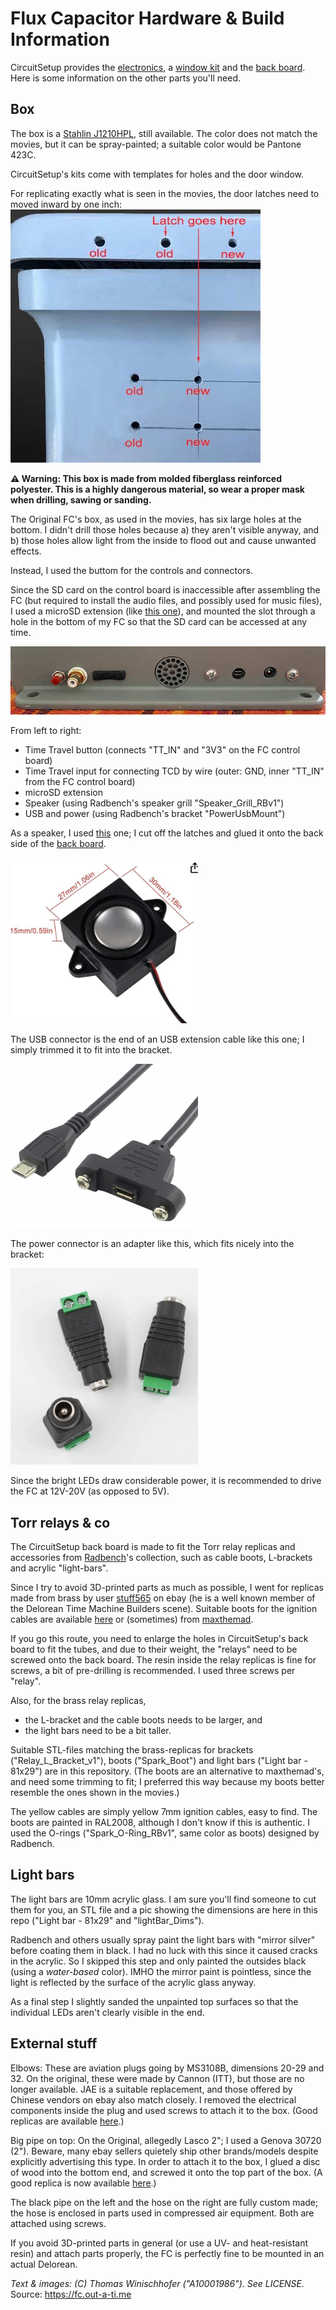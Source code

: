 # Flux Capacitor Hardware & Build Information

CircuitSetup provides the [electronics](https://circuitsetup.us/product/flux-capacitor-light-sound-pcb), a [window kit](https://circuitsetup.us/product/flux-capacitor-window-kit) and the [back board](https://circuitsetup.us/product/flux-capacitor-backing-board). Here is some information on the other parts you'll need.

## Box

The box is a [Stahlin J1210HPL](https://stahlin.com/product/j-series-12-x-10-x-5-inches-j1210hpl-enclosure/), still available. The color does not match the movies, but it can be spray-painted; a suitable color would be Pantone 423C.

CircuitSetup's kits come with templates for holes and the door window.

For replicating exactly what is seen in the movies, the door latches need to moved inward by one inch:
![latches](Hardware/img/latches.jpg)

**&#9888; Warning: This box is made from molded fiberglass reinforced polyester. This is a highly dangerous material, so wear a proper mask when drilling, sawing or sanding.**

The Original FC's box, as used in the movies, has six large holes at the bottom. I didn't drill those holes because a) they aren't visible anyway, and b) those holes allow light from the inside to flood out and cause unwanted effects.

Instead, I used the buttom for the controls and connectors.

Since the SD card on the control board is inaccessible after assembling the FC (but required to install the audio files, and possibly used for music files), I used a microSD extension (like [this one](https://www.amazon.com/Memory-Micro-SD-Female-Extension-Extender/dp/B09MS85FQ3/)), and mounted the slot through a hole in the bottom of my FC so that the SD card can be accessed at any time.

![bottom](Hardware/img/bottom.jpg)

From left to right:
- Time Travel button (connects "TT_IN" and "3V3" on the FC control board)
- Time Travel input for connecting TCD by wire (outer: GND, inner "TT_IN" from the FC control board)
- microSD extension
- Speaker (using Radbench's speaker grill "Speaker_Grill_RBv1")
- USB and power (using Radbench's bracket "PowerUsbMount")

As a speaker, I used [this](https://www.amazon.com/ACEIRMC-Loundspeaker-JST-PH2-0-Interface-Electronic/dp/B0BTM1VCBM/ref=sr_1_8) one; I cut off the latches and glued it onto the back side of the [back board](https://circuitsetup.us/product/flux-capacitor-backing-board).

<img width="300" alt="Speaker" src="Hardware/img/speaker.png">

The USB connector is the end of an USB extension cable like this one; I simply trimmed it to fit into the bracket.

<img width="300" alt="USB extension" src="Hardware/img/usbcable.png">

The power connector is an adapter like this, which fits nicely into the bracket:

<img width="300" alt="Power connector" src="Hardware/img/dcadapters.png">

Since the bright LEDs draw considerable power, it is recommended to drive the FC at 12V-20V (as opposed to 5V).

## Torr relays & co

The CircuitSetup back board is made to fit the Torr relay replicas and accessories from [Radbench](https://www.thingiverse.com/thing:5164173)'s collection, such as cable boots, L-brackets and acrylic "light-bars".

Since I try to avoid 3D-printed parts as much as possible, I went for replicas made from brass by user [stuff565](https://www.ebay.co.uk/usr/stuff565) on ebay (he is a well known member of the Delorean Time Machine Builders scene). Suitable boots for the ignition cables are available [here](https://movieprops.blog/shop/) or (sometimes) from [maxthemad](https://www.ebay.co.uk/usr/maxthemad).

If you go this route, you need to enlarge the holes in CircuitSetup's back board to fit the tubes, and due to their weight, the "relays" need to be screwed onto the back board. The resin inside the relay replicas is fine for screws, a bit of pre-drilling is recommended. I used three screws per "relay".

Also, for the brass relay replicas, 
- the L-bracket and the cable boots needs to be larger, and
- the light bars need to be a bit taller.

Suitable STL-files matching the brass-replicas for brackets ("Relay_L_Bracket_v1"), boots ("Spark_Boot") and light bars ("Light bar - 81x29") are in this repository. (The boots are an alternative to maxthemad's, and need some trimming to fit; I preferred this way because my boots better resemble the ones shown in the movies.)

The yellow cables are simply yellow 7mm ignition cables, easy to find. The boots are painted in RAL2008, although I don't know if this is authentic. I used the O-rings ("Spark_O-Ring_RBv1", same color as boots) designed by Radbench.

## Light bars

The light bars are 10mm acrylic glass. I am sure you'll find someone to cut them for you, an STL file and a pic showing the dimensions are here in this repo ("Light bar - 81x29" and "lightBar_Dims").

Radbench and others usually spray paint the light bars with "mirror silver" before coating them in black. I had no luck with this since it caused cracks in the acrylic. So I skipped this step and only painted the outsides black (using a _water-based_ color). IMHO the mirror paint is pointless, since the light is reflected by the surface of the acrylic glass anyway. 

As a final step I slightly sanded the unpainted top surfaces so that the individual LEDs aren't clearly visible in the end.

## External stuff

Elbows: These are aviation plugs going by MS3108B, dimensions 20-29 and 32. On the original, these were made by Cannon (ITT), but those are no longer available. JAE is a suitable replacement, and those offered by Chinese vendors on ebay also match closely. I removed the electrical components inside the plug and used screws to attach it to the box. (Good replicas are available [here](https://movieprops.blog/shop/).)

Big pipe on top: On the Original, allegedly Lasco 2"; I used a Genova 30720 (2"). Beware, many ebay sellers quietely ship other brands/models despite explicitly advertising this type. In order to attach it to the box, I glued a disc of wood into the bottom end, and screwed it onto the top part of the box. (A good replica is now available [here](https://movieprops.blog/shop/).)

The black pipe on the left and the hose on the right are fully custom made; the hose is enclosed in parts used in compressed air equipment. Both are attached using screws.

If you avoid 3D-printed parts in general (or use a UV- and heat-resistant resin) and attach parts properly, the FC is perfectly fine to be mounted in an actual Delorean.


_Text & images: (C) Thomas Winischhofer ("A10001986"). See LICENSE._ Source: https://fc.out-a-ti.me



